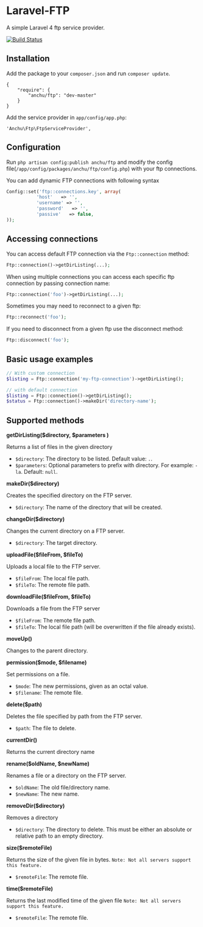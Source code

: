 Laravel-FTP
===========

A simple Laravel 4 ftp service provider.

[![Build Status](https://travis-ci.org/harishanchu/Laravel-FTP.png?branch=master)](https://travis-ci.org/harishanchu/Laravel-FTP)

Installation
------------

Add the package to your `composer.json` and run `composer update`.

    {
        "require": {
            "anchu/ftp": "dev-master"
        }
    }

Add the service provider in `app/config/app.php`:

    'Anchu\Ftp\FtpServiceProvider',

Configuration
------------
Run `php artisan config:publish anchu/ftp` and modify the config file(`/app/config/packages/anchu/ftp/config.php`) with your ftp connections.

You can add dynamic FTP connections with following syntax

```php
Config::set('ftp::connections.key', array(
           'host'   => '',
           'username' => '',
           'password'   => '',
           'passive'   => false,
));
```

Accessing connections
---------------------
You can access default FTP connection via the `Ftp::connection` method:
```php
Ftp::connection()->getDirListing(...);
```

When using multiple connections you can access each specific ftp connection by passing connection name:
```php
Ftp::connection('foo')->getDirListing(...);
```

Sometimes you may need to reconnect to a given ftp:
```php
Ftp::reconnect('foo');
```

If you need to disconnect from a given ftp use the disconnect method:
```php
Ftp::disconnect('foo');
```

Basic usage examples
------------
```php
// With custom connection
$listing = Ftp::connection('my-ftp-connection')->getDirListing();

// with default connection
$listing = Ftp::connection()->getDirListing();
$status = Ftp::connection()->makeDir('directory-name');
```

Supported methods
-----------------
**getDirListing($directory, $parameters )**

Returns a list of files in the given directory

 - `$directory`: The directory to be listed. Default value: `.`.
 - `$parameters`: Optional parameters to prefix with directory. For example: `-la`. Default: `null`.

**makeDir($directory)**

Creates the specified directory on the FTP server.

 - `$directory`: The name of the directory that will be created.

**changeDir($directory)**

Changes the current directory on a FTP server.

 - `$directory`: The target directory.

**uploadFile($fileFrom, $fileTo)**

Uploads a local file to the FTP server.

 - `$fileFrom`: The local file path.
 - `$fileTo`: The remote file path.

**downloadFile($fileFrom, $fileTo)**

Downloads a file from the FTP server

 - `$fileFrom`: The remote file path.
 - `$fileTo`: The local file path (will be overwritten if the file already exists).

**moveUp()**

 Changes to the parent directory.

**permission($mode, $filename)**

Set permissions on a file.

 - `$mode`: The new permissions, given as an octal value.
 - `$filename`: The remote file.

**delete($path)**

Deletes the file specified by path from the FTP server.

 - `$path`: The file to delete.

**currentDir()**

Returns the current directory name

**rename($oldName, $newName)**

Renames a file or a directory on the FTP server.

 - `$oldName`: The old file/directory name.
 - `$newName`: The new name.

**removeDir($directory)**

 Removes a directory

  - `$directory`: The directory to delete. This must be either an absolute or relative path to an empty directory.

**size($remoteFile)**

Returns the size of the given file in bytes.
`Note: Not all servers support this feature.`

 - `$remoteFile`: The remote file.

**time($remoteFile)**

Returns the last modified time of the given file
`Note: Not all servers support this feature.`

 - `$remoteFile`: The remote file.

